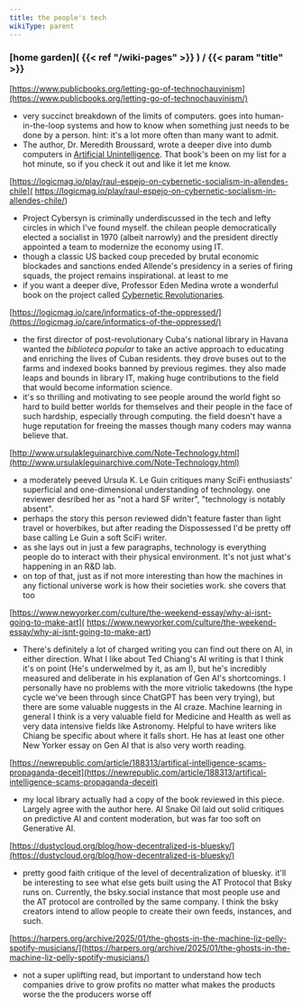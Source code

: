 ```yaml
---
title: the people's tech
wikiType: parent
---
```

### [home garden]( {{< ref "/wiki-pages" >}} ) / {{< param "title" >}}
[https://www.publicbooks.org/letting-go-of-technochauvinism](https://www.publicbooks.org/letting-go-of-technochauvinism/)
- very succinct breakdown of the limits of computers. goes into human-in-the-loop systems and how to know when something just 
needs to be done by a person. hint: it's a lot more often than many want to admit.
- The author, Dr. Meredith Broussard, wrote a deeper dive into dumb computers in [Artificial Unintelligence](
https://mitpress.mit.edu/9780262537018/artificial-unintelligence/). That book's been on my list for a hot minute, so if you check 
it out and like it let me know.

[https://logicmag.io/play/raul-espejo-on-cybernetic-socialism-in-allendes-chile](
https://logicmag.io/play/raul-espejo-on-cybernetic-socialism-in-allendes-chile/)
- Project Cybersyn is criminally underdiscussed in the tech and lefty circles in which I've found myself. the chilean people 
democratically elected a socialist in 1970 (albeit narrowly) and the president directly appointed a team to modernize the 
economy using IT.
- though a classic US backed coup preceded by brutal economic blockades and sanctions ended Allende's presidency in a series 
of firing squads, the project remains inspirational. at least to me
- if you want a deeper dive, Professor Eden Medina wrote a wonderful book on the project called [Cybernetic Revolutionaries](
https://mitpress.mit.edu/9780262525961/cybernetic-revolutionaries/).

[https://logicmag.io/care/informatics-of-the-oppressed/](https://logicmag.io/care/informatics-of-the-oppressed/)
- the first director of post-revolutionary Cuba's national library in Havana wanted the _biblioteca popular_ to take an active 
approach to educating and enriching the lives of  Cuban residents. they drove buses out to the farms and indexed books banned by 
previous regimes. they also made leaps and bounds in library IT, making huge contributions to the field that would become
information science.
- it's so thrilling and motivating to see people around the world fight so hard to build better worlds for themselves and their 
people in the face of such hardship, especially through computing. the field doesn't have a huge reputation for freeing the 
masses though many coders may wanna believe that.

[http://www.ursulakleguinarchive.com/Note-Technology.html](http://www.ursulakleguinarchive.com/Note-Technology.html)
- a moderately peeved Ursula K. Le Guin critiques many SciFi enthusiasts' superficial and one-dimensional understanding of 
technology. one reviewer desribed her as "not a hard SF writer", "technology is notably absent".
- perhaps the story this person reviewed didn't feature faster than light travel or hoverbikes, but after reading the 
Dispossessed I'd be pretty off base calling Le Guin a soft SciFi writer.
- as she lays out in just a few paragraphs, technology is everything people do to interact with their physical environment. It's 
not just what's happening in an R&D lab.
- on top of that, just as if not more interesting than how the machines in any fictional universe work is how their societies 
work. she covers that too

[https://www.newyorker.com/culture/the-weekend-essay/why-ai-isnt-going-to-make-art](
https://www.newyorker.com/culture/the-weekend-essay/why-ai-isnt-going-to-make-art)
- There's definitely a lot of charged writing you can find out there on AI, in either direction. What I like about Ted Chiang's 
AI writing is that I think it's on point (He's underwelmed by it, as am I), but he's incredibly measured and deliberate in his 
explanation of Gen AI's shortcomings. I personally have no problems with the more vitriolic takedowns (the hype cycle we've been 
through since ChatGPT has been very trying), but there are some valuable nuggests in the AI craze. Machine learning in general I 
think is a very valuable field for Medicine and Health as well as very data intensive fields like Astronomy. Helpful to have 
writers like Chiang be specific about where it falls short. He has at least one other New Yorker essay on Gen AI that is 
also very worth reading.

[https://newrepublic.com/article/188313/artifical-intelligence-scams-propaganda-deceit](https://newrepublic.com/article/188313/artifical-intelligence-scams-propaganda-deceit)
- my local library actually had a copy of the book reviewed in this piece. Largely agree with the author here. AI Snake Oil laid out solid
critiques on predictive AI and content moderation, but was far too soft on Generative AI. 

[https://dustycloud.org/blog/how-decentralized-is-bluesky/](https://dustycloud.org/blog/how-decentralized-is-bluesky/)
- pretty good faith critique of the level of decentralization of bluesky. it'll be interesting to see what else gets built using the AT
Protocol that Bsky runs on. Currently, the bsky.social instance that most people use and the AT protocol are controlled by the same company.
I think the bsky creators intend to allow people to create their own feeds, instances, and such. 

[https://harpers.org/archive/2025/01/the-ghosts-in-the-machine-liz-pelly-spotify-musicians/](https://harpers.org/archive/2025/01/the-ghosts-in-the-machine-liz-pelly-spotify-musicians/)
- not a super uplifting read, but important to understand how tech companies drive to grow profits no matter what makes the products worse 
the the producers worse off
